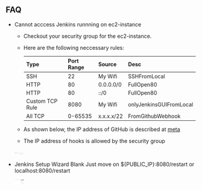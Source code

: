 ## FAQ

- Cannot acccess Jenkins runnning on ec2-instance

  - Checkout your security group for the ec2-instance.

  - Here are the following neccessary rules:

    | Type            | Port Range | Source        | Desc                    |
    |-----------------|------------|---------------|-------------------------|
    | SSH             | 22         | My Wifi       | SSHFromLocal            |
    | HTTP            | 80         | 0.0.0.0/0     | FullOpen80              |
    | HTTP            | 80         | ::/0          | FullOpen80              |
    | Custom TCP Rule | 8080       | My Wifi       | onlyJenkinsGUIFromLocal |
    | All TCP         | 0-65535    | x.x.x.x/22    | FromGithubWebhook       |

  - As shown below, the IP address of GitHub is described at [meta](https://api.github.com/meta)
  - The IP address of hooks is allowed by the security group

  <img src="/docs/x_faq/img/securityGroup.png" alt="security group" style="max-width:5%;">

- Jenkins Setup Wizard Blank
  Just move on ${PUBLIC_IP}:8080/restart or localhost:8080/restart

  <img src="/docs/x_faq/img/setupWizardBlank.png" alt="Setup Wizard Blank" style="max-width:5%;">
  
